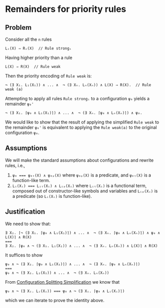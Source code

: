 # Remainders for priority rules

## Problem

Consider all the `n` rules 

```
Lᵢ(X) ⇒ Rᵢ(X)  // Rule strongᵢ
```

Having higher priority than a rule

```
L(X) ⇒ R(X)  // Rule weak
```

Then the priority encoding of `Rule weak` is:

```
¬ (∃ X₁. L₁(X₁)) ∧ ... ∧  ¬ (∃ Xₙ. Lₙ(Xₙ)) ∧ L(X) ⇒ R(X).  // Rule weak (a)
```

Attempting to apply all rules `Rule strongᵢ` to a configuration `ψ₀` yields a
remainder `ψ₀'`

```
¬ (∃ X₁. ⌈ψ₀ ∧ L₁(X₁)⌉) ∧ ... ∧  ¬ (∃ Xₙ. ⌈ψ₀ ∧ Lₙ(Xₙ)⌉) ∧ ψ₀.
```

We would like to show that the result of applying the simplified `Rule weak`
to the remainder `ψ₀'` is equivalent to applying the `Rule weak(a)`
to the original configuration `ψ₀`.


## Assumptions

We will make the standard assumptions about configurations and rewrite rules, i.e.,

1. `ψ₀ === ψ₀ₜ(X) ∧ ψ₀ₚ(X)` where `ψ₀ₚ(X)` is a predicate,
   and `ψ₀ₜ(X)` is a function-like term.
1. `Lᵢ(Xᵢ) === Lᵢₜ(Xᵢ) ∧ Lᵢₚ(Xᵢ)` where `Lᵢₜ(Xᵢ)` is a functional term,
   composed out of constructor-like symbols and variables
   and `Lᵢₚ(Xᵢ)` is a predicate (so `Lᵢ(Xᵢ)` is function-like).
 
## Justification

We need to show that:

```
∃ X₂. ⌈¬ (∃ X₁. ⌈ψ₀ ∧ L₁(X₁)⌉) ∧ ... ∧  ¬ (∃ Xₙ. ⌈ψ₀ ∧ Lₙ(Xₙ)⌉) ∧ ψ₀ ∧ L(X)⌉ ∧ R(X)
===
∃ X₂. ⌈ψ₀ ∧ ¬ (∃ X₁. L₁(X₁)) ∧ ... ∧  ¬ (∃ Xₙ. Lₙ(Xₙ)) ∧ L(X)⌉ ∧ R(X)
```

It suffices to show

```
ψ₀ ∧ ¬ (∃ X₁. ⌈ψ₀ ∧ L₁(X₁)⌉) ∧ ... ∧  ¬ (∃ Xₙ. ⌈ψ₀ ∧ Lₙ(Xₙ)⌉)
===
ψ₀ ∧ ¬ (∃ X₁. L₁(X₁)) ∧ ... ∧  ¬ (∃ Xₙ. Lₙ(Xₙ))
```

From [Configuration Splitting Simplification](2018-11-08-Configuration-Splitting-Simplification.md) we know that 

```
ψ₀ ∧ ¬ (∃ Xᵢ. Lᵢ(Xᵢ)) === ψ₀ ∧ ¬ (∃ Xᵢ. ⌈ψ₀ ∧ Lᵢ(Xᵢ)⌉)
```

which we can iterate to prove the identity above.

